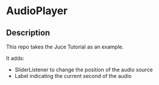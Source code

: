 # AudioPlayer

## Description

This repo takes the Juce Tutorial as an example.

It adds: 

- SliderListener to change the position of the audio source
- Label indicating the current second of the audio
